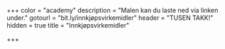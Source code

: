 +++
color = "academy"
description = "Malen kan du laste ned via linken under."
gotourl = "bit.ly/innkjøpsvirkemidler"
header = "TUSEN TAKK!"
hidden = true
title = "Innkjøpsvirkemidler"

+++
